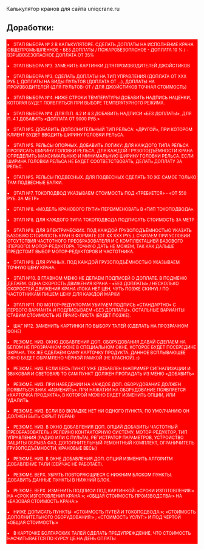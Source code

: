 <style>
	.in_work, .fork, .spor
	{
		color: #FFF;
		padding: 7px 2.5px;
		font-size: 0.8em;
		text-transform: uppercase;
	}
	.in_work
	{
		background-color: red;		
	}
	.fork
	{
		background-color: green;
	}
	.spor
	{
		background-color: yellow;
	}
</style>
Калькулятор кранов для сайта uniqcrane.ru

<h2>Доработки:</h2>
<li class="in_work">Этап выбора № 2 в калькуляторе. Сделать доплаты на исполнение крана Общепромышленное  - без доплаты / Пожаробезопасное - доплата 10 %  / - Взрывобезопасное доплата от 35%</li>
<li class="in_work">Этап выбора №3. Заменить картинки для производителей джойстиков</li>
<li class="in_work">Этап выбора №3. Сделать доплаты на тип управления (доплата от ххх руб.), доплаты на виды пультов (доплата от …), доплаты на производителей (для пультов: от / для джойстиков точная стоимость)</li>
<li class="in_work">Этап выбора №4. Ниже строки температуры добавить надпись наценки, которая будет появляться при выборе температурного режима.</li>
<li class="in_work">Этап выбора №4. Для п.п. 4.2 и 4.3 добавить надписи «Без доплаты», для п. 4.1 добавить «доплата от 9000 руб.»</li>
<li class="in_work">Этап №5. Добавить дополнительный тип рельса: «Другой», при котором клиент будет вводить ширину головки рельса.</li>
<li class="in_work">Этап №5. Рельсы опорных. Добавить логику: Для каждого типа рельса прописать ширину головки рельса, для каждой грузоподъёмности крана определить максимальную и минимальную ширину головки рельса. Если ширина головки рельса не будет соответствовать, делать доплату за рельс.</li>
<li class="in_work">Этап №5. Рельсы подвесных. Для подвесных сделать то же самое только там подвесные балки.</li>
<li class="in_work">Этап №7. Токоподвод указываем стоимость под «Требуется» - «от 550 руб. за метр»</li>
<li class="in_work">Этап №8. «Модель кранового пути» переименовать в «Тип токоподвода». </li>
<li class="in_work">Этап №8. Для каждого типа токоподвода подписать стоимость за метр</li>
<li class="in_work">Этап №9. Для электрических. Под каждой грузоподъёмностью указать базовую стоимость кран в формате (От хх ххх руб.). Считаем при условии отсутствия частотного преобразователя и с комплектацией базового (первого) мотор-редуктора. Точную дать не можем, так как дальше предстоит выбор мотор-редукторов и частотника.</li>
<li class="in_work">Этап №9. Для ручных. Под каждой грузоподъёмностью указываем точную цену крана.</li>
<li class="in_work">Этап №10. В главном меню не делаем подписей о доплате. В подменю делаем. Одна скорость движения крана - «Без доплаты» / Несколько скоростей движения крана (пока нет цен, чуть позже скину) / По частотникам пишем цену для каждой марки</li>
<li class="in_work">Этап №11. По мотор-редукторам убираем подпись «стандартно» с первого варианта и подписываем «без доплаты». Остальные варианты ставим стоимость из прайс-листа (будет позже).</li>
<li class="in_work">Шаг №12. Заменить картинки по выбору талей (сделать на прозрачном фоне)</li>
<li class="in_work">Резюме. Низ. Окно добавления доп. Оборудования давай сделаем на белом не прозрачном фоне в специальном окне, которое будет посередине экрана. Так же сделаем саму карточку продукта. Данное всплывающее окно будет обрамлено чёрной рамкой (не красной).=)</li>
<li class="in_work">Резюме. Низ. Если весь пункт уже добавлен (например сигнализации и звуковая и световая) то сам пункт должен пропадать из меню «добавить»</li>
<li class="in_work">Резюме. Низ. При наведении на каждое доп. оборудование должен появиться знак «изменить». При нажатии на оборудование появляется «карточка продукта», в которой можно будет изменить опции, или удалить.</li>
<li class="in_work">Резюме. Низ. Если во вкладке нет ни одного пункта, по умолчанию он должен быть скрыт (убран)</li>
<li class="in_work">Резюме. Низ. В окно добавления доп. Опций добавить: Частотный преобразователь / Релейно контакторную систему, Мотор-редуктор, Тип управления (радио или с пульта), Регистратор параметров, Устройство защиты обрыва фаз, Дополнительный ремонтный комплект, Ограничитель грузоподъёмности, Крановые весы)  </li>
<li class="in_work">Резюме. Низ. В окне добавления доп. Опций изменить алгоритм добавление тали (сейчас не работает).</li>
<li class="in_work">Резюме. Верх. Убрать повторяющиеся с нижним блоком пункты. Добавить данные пункты в нижний блок.</li>
<li class="in_work">Резюме. Верх. Изменить подписи под картинкой: «СРОКИ ИЗГОТОВЛЕНИЯ:» на «СРОК ИЗГОТОВЛЕНИЯ КРАНА:»; «ОБЩАЯ СТОИМОСТЬ ПРОИЗВОДСТВА:» на «БАЗОВАЯ СТОИМОСТЬ КРАНА:»</li>
<li class="in_work">Ниже дописать пункты: «СТОИМОСТЬ ПУТЕЙ И ТОКОПОДВОДА:»; «СТОИМОСТЬ ДОПОЛНИТЕЛЬНОГО ОБОРУДОВАНИЯ:» ; «СТОИМОСТЬ УСЛУГ:» и под чертой «ОБЩАЯ СТОИМОСТЬ:»</li>
<li class="in_work">В карточке Болгарских талей сделать предупреждение, что стоимость насчитывается по курсу ЦБ на день оплаты</li>

